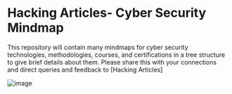 # Hacking Articles- Cyber Security Mindmap

This repository will contain many mindmaps for cyber security technologies, methodologies, courses, and certifications in a tree structure to give brief details about them. Please share this with your connections and direct queries and feedback to [Hacking Articles]



![image](https://github.com/Ignitetechnologies/Mindmap/blob/main/mind.jpg?raw=true)
